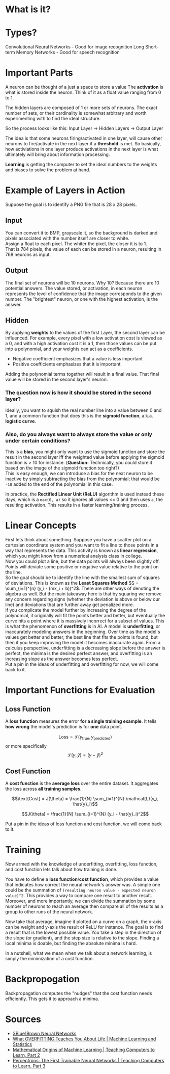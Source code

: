# What is it?

# Types?
Convolutional Neural Networks - Good for image recognition
Long Short-term Memory Networks - Good for speech recognition

# Important Parts
A neuron can be thought of a just a space to store a value
The **activation** is what is stored inside the neuron. Think of it as a float value ranging from 0 to 1.

The hidden layers are composed of 1 or more sets of neurons. The exact number of sets, or their cardinality is somewhat arbitrary and worth experimenting with to find the ideal structure.

So the process looks like this: Input Layer -> Hidden Layers -> Output Layer 

The idea is that some neurons firing/activated in one layer, will cause other neurons to fire/activate in the next layer if a **threshold** is met. So basically, how activiations in one layer produce activations in the next layer is what ultimately will bring about information processing.

**Learning** is getting the computer to set the ideal numbers to the weights and biases to solve the problem at hand.

# Example of Layers in Action
Suppose the goal is to identify a PNG file that is 28 x 28 pixels.

## Input
You can convert it to BMP, grayscale it, so the background is darked and pixels associated with the number itself are closer to white.  
Assign a float to each pixel. The whiter the pixel, the closer it is to 1.  
That is 784 pixels, the value of each can be stored in a neuron, resulting in 768 neurons as input.

## Output
The final set of neurons will be 10 neurons. Why 10? Because there are 10 potential answers.
The value stored, or activation, in each neuron represents the level of confidence that the image corresponds to the given number.
The "brightest" neuron, or one with the highest activation, is the answer.

## Hidden
By applying **weights** to the values of the first Layer, the second layer can be influenced. For example, every pixel with a low activation cost is viewed as a 0, and with a high activation cost it is a 1, then those values can be put into a polynomial, and your weights can act as a coefficients.  
- Negative coefficient emphasizes that a value is less important
- Positive coefficients emphasizes that it is important

Adding the polynomial terms together will result in a final value. That final value will be stored in the second layer's neuron.

### The question now is how it should be stored in the second layer?
Ideally, you want to squish the real number line into a value between 0 and 1, and a common function that does this is the **sigmoid function**, a.k.a. **logistic curve**.

### Also, do you always want to always store the value or only under certain conditions?
This is a **bias**, you might only want to use the sigmoid function and store the result in the second layer iff the weighted value before applying the sigmoid function is > 10 for instance. (**Question:** Technically, you could store it based on the image of the sigmoid function too right?)  
This is easy enough, we can introduce a bias for the next neuron to be inactive by simply subtracting the bias from the polynomial; that would be `-10` added to the end of the polynomial in this case.

In practice, the **Rectified Linear Unit (ReLU)** algorithm is used instead these days, which is a `max(0, a)` so it ignores all values <= 0 and then uses `a`, the resulting activation. This results in a faster learning/training process.

# Linear Concepts
First lets think about something. Suppose you have a scatter plot on a cartesian coordinate system and you want to fit a line to those points in a way that represents the data. This activity is known as **linear regression**, which you might know from a numerical analysis class in college.  
Now you could plot a line, but the data points will always been slightly off. Points will deviate some positive or negative value relative to the point on the line.  
So the goal should be to identify the line with the smallest sum of squares of deviations. This is known as the **Least Squares Method** $S = \sum_{i=1}^{n} (y_i - (mx_i + b))^2$. There are other ways of denoting the algebra as well. But the main takeaway here is that by squaring we remove any concern regarding signs (whether the deviation is above or below our line) and deviations that are further away get penalized more.  
If you complicate the model further by increasing the degree of the polynomial, it originally will fit the points better and better, but eventually the curve hits a point where it is massively incorrect for a subset of values. This is what the phenomenon of **overfitting** is in AI. A model is **underfitting**, or inaccurately modeling answers in the beginning. Over time as the model's values get better and better, the best line that fits the points is found, but then if you keep improving the model it becomes inaccurate again. From a calculus perspective, underfitting is a decreasing slope before the answer is perfect, the minima is the desired perfect answer, and overfitting is an increasing slope as the answer becomes less perfect.  
Put a pin in the ideas of underfitting and overfitting for now, we will come back to it.

# Important Functions for Evaluation
## Loss Function
A **loss function** measures the error **for a single training example**. It tells **how wrong** the model's prediction is for **one** data point.

$$\text{Loss} = \mathcal{L}(y_{\text{true}}, y_{\text{predicted}})$$
or more specifically
$$\mathcal{L}(y, \hat{y}) = (y - \hat{y})^2$$

## Cost Function
A **cost function** is the **average loss** over the entire dataset. It aggregates the loss across **all training samples**.

$$\text{Cost} = J(\theta) = \frac{1}{N} \sum_{i=1}^{N} \mathcal{L}(y_i, \hat{y}_i)$$

$$J(\theta) = \frac{1}{N} \sum_{i=1}^{N} (y_i - \hat{y}_i)^2$$

Put a pin in the ideas of loss function and cost function, we will come back to it.

# Training
Now armed with the knowledge of underfitting, overfitting, loss function, and cost function lets talk about how training is done.

You have to define a **loss function**/**cost function**, which provides a value that indicates how correct the neural network's answer was. A simple one could be the summation of `(resulting neuron value - expected neuron value)^2`. This provides a way to compare one result to another result. Moreover, and more importantly, we can divide the summation by some number of neurons to reach an average then compare all of the results as a group to other runs of the neural network.

Now take that average, imagine it plotted on a curve on a graph, the x-axis can be weight and y-axis the result of ReLU for instance. The goal is to find a result that is the lowest possible value.
You take a step in the direction of the slope (or gradient), and the step size is relative to the slope.
Finding a local minima is doable, but finding the absolute minima is hard.

In a nutshell, what we mean when we talk about a network learning, is simply the minimization of a cost function.

# Backpropogation
Backpropagation computes the "nudges" that the cost function needs efficiently. This gets it to approach a minima.

# Sources
- [3Blue1Brown Neural Networks](https://www.youtube.com/watch?v=aircAruvnKk&list=PLZHQObOWTQDNU6R1_67000Dx_ZCJB-3pi&index=1)  
- [What OVERFITTING Teaches You About Life | Machine Learning and Statistics](https://www.youtube.com/watch?v=Nhsw8x9vyc0)  
- [Mathematical Origins of Machine Learning | Teaching Computers to Learn, Part 2](https://www.youtube.com/watch?v=_GkNhKqsgVQ)  
- [Perceptrons: The First Trainable Neural Networks | Teaching Computers to Learn, Part 3](https://www.youtube.com/watch?v=Ip6RIHwi21c)  

